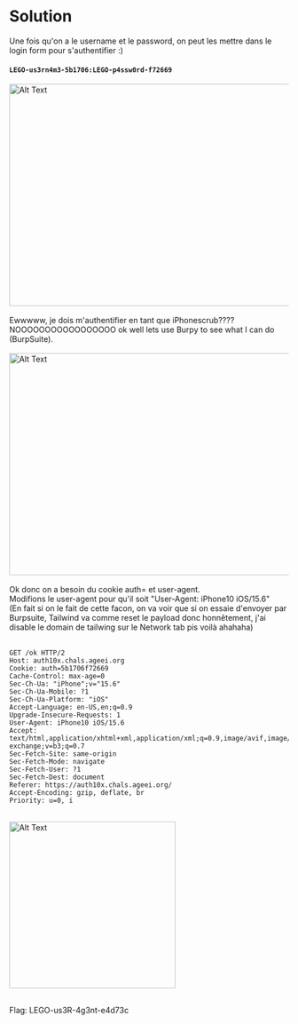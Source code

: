 # Solution
Une fois qu'on a le username et le password, on peut les mettre dans le login form pour s'authentifier :) </br>
#### ``LEGO-us3rn4m3-5b1706:LEGO-p4ssw0rd-f72669`` </br>
<img src="https://github.com/user-attachments/assets/f009dc4b-b589-4c00-9994-b184b7ee85f6" alt="Alt Text" width="600" height="400">  </br></br>
Ewwwww, je dois m'authentifier en tant que iPhonescrub???? NOOOOOOOOOOOOOOOOO ok well lets use Burpy to see what I can do (BurpSuite). </br></br>
<img src="https://github.com/user-attachments/assets/39aaee72-c5cd-420e-a61d-0e625d4c97dd" alt="Alt Text" width="800" height="400">  </br></br>
Ok donc on a besoin du cookie auth= et user-agent. </br>
Modifions le user-agent pour qu'il soit "User-Agent: iPhone10 iOS/15.6" </br>
(En fait si on le fait de cette facon, on va voir que si on essaie d'envoyer par Burpsuite, Tailwind va comme reset le payload donc honnêtement, j'ai disable le domain de tailwing sur le Network tab pis voilà ahahaha) </br></br>
```
GET /ok HTTP/2
Host: auth10x.chals.ageei.org
Cookie: auth=5b1706f72669
Cache-Control: max-age=0
Sec-Ch-Ua: "iPhone";v="15.6"
Sec-Ch-Ua-Mobile: ?1
Sec-Ch-Ua-Platform: "iOS"
Accept-Language: en-US,en;q=0.9
Upgrade-Insecure-Requests: 1
User-Agent: iPhone10 iOS/15.6
Accept: text/html,application/xhtml+xml,application/xml;q=0.9,image/avif,image/webp,image/apng,*/*;q=0.8,application/signed-exchange;v=b3;q=0.7
Sec-Fetch-Site: same-origin
Sec-Fetch-Mode: navigate
Sec-Fetch-User: ?1
Sec-Fetch-Dest: document
Referer: https://auth10x.chals.ageei.org/
Accept-Encoding: gzip, deflate, br
Priority: u=0, i

```
</br>
<img src="https://github.com/user-attachments/assets/f548b99c-f2ef-4d8c-9c71-e140486874aa" alt="Alt Text" width="300" height="300">  </br></br>

Flag: LEGO-us3R-4g3nt-e4d73c
